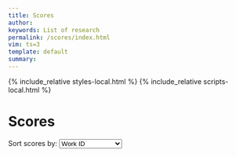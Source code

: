 ```yaml
---
title: Scores
author: 
keywords: List of research
permalink: /scores/index.html
vim: ts=3
template: default
summary: 
---
```


{% include_relative styles-local.html %}
{% include_relative scripts-local.html %}

# Scores #

<p>
Sort scores by: 

<select id="sort-method" onchange="displayScoreList()">
<option value="workid">Work ID</option>
<option value="exid">Example ID</option>
<option value="cyear">Composition Date</option>
<option value="pyear">Publication Date</option>
</select>

</p>
<br/>

<div id="score-list"></div>

